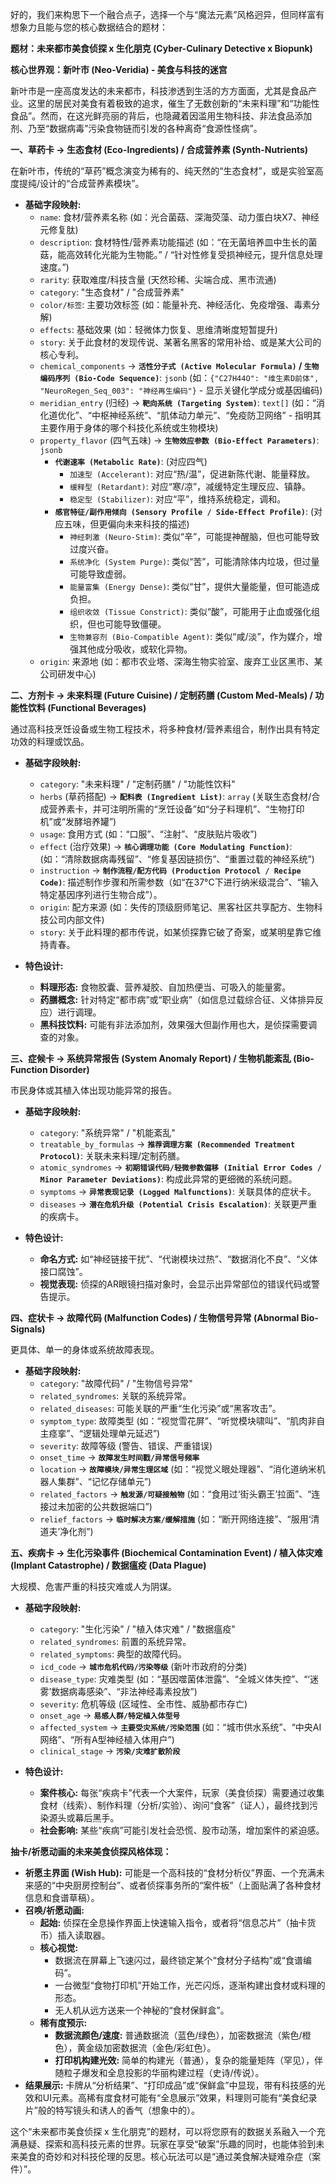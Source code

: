 好的，我们来构思下一个融合点子，选择一个与“魔法元素”风格迥异，但同样富有想象力且能与您的核心数据结合的题材：

**题材：未来都市美食侦探 x 生化朋克 (Cyber-Culinary Detective x Biopunk)**

**核心世界观：新叶市 (Neo-Veridia) - 美食与科技的迷宫**

新叶市是一座高度发达的未来都市，科技渗透到生活的方方面面，尤其是食品产业。这里的居民对美食有着极致的追求，催生了无数创新的“未来料理”和“功能性食品”。然而，在这光鲜亮丽的背后，也隐藏着因滥用生物科技、非法食品添加剂、乃至“数据病毒”污染食物链而引发的各种离奇“食源性怪病”。

**一、草药卡 -> 生态食材 (Eco-Ingredients) / 合成营养素 (Synth-Nutrients)**

在新叶市，传统的“草药”概念演变为稀有的、纯天然的“生态食材”，或是实验室高度提纯/设计的“合成营养素模块”。

*   **基础字段映射:**
    *   `name`: 食材/营养素名称 (如：光合菌菇、深海荧藻、动力蛋白块X7、神经元修复肽)
    *   `description`: 食材特性/营养素功能描述 (如：“在无菌培养皿中生长的菌菇，能高效转化光能为生物能。” / “针对性修复受损神经元，提升信息处理速度。”)
    *   `rarity`: 获取难度/科技含量 (天然珍稀、尖端合成、黑市流通)
    *   `category`: "生态食材" / "合成营养素"
    *   `color/标签`: 主要功效标签 (如：能量补充、神经活化、免疫增强、毒素分解)
    *   `effects`: 基础效果 (如：轻微体力恢复、思维清晰度短暂提升)
    *   `story`: 关于此食材的发现传说、某著名黑客的常用补给、或是某大公司的核心专利。
    *   `chemical_components` -> **`活性分子式 (Active Molecular Formula)` / `生物编码序列 (Bio-Code Sequence)`**: `jsonb` (如：`{"C27H44O": "维生素D前体", "NeuroRegen_Seq_003": "神经再生编码"}` - 显示关键化学成分或基因编码)
    *   `meridian_entry` (归经) -> **`靶向系统 (Targeting System)`**: `text[]` (如：“消化道优化”、“中枢神经系统”、“肌体动力单元”、“免疫防卫网络” - 指明其主要作用于身体的哪个科技化系统或生物模块)
    *   `property_flavor` (四气五味) -> **`生物效应参数 (Bio-Effect Parameters)`**: `jsonb`
        *   **`代谢速率 (Metabolic Rate)`**: (对应四气)
            *   `加速型 (Accelerant)`: 对应“热/温”，促进新陈代谢、能量释放。
            *   `缓释型 (Retardant)`: 对应“寒/凉”，减缓特定生理反应、镇静。
            *   `稳定型 (Stabilizer)`: 对应“平”，维持系统稳定，调和。
        *   **`感官特征/副作用倾向 (Sensory Profile / Side-Effect Profile)`**: (对应五味，但更偏向未来科技的描述)
            *   `神经刺激 (Neuro-Stim)`: 类似“辛”，可能提神醒脑，但也可能导致过度兴奋。
            *   `系统净化 (System Purge)`: 类似“苦”，可能清除体内垃圾，但过量可能导致虚弱。
            *   `能量富集 (Energy Dense)`: 类似“甘”，提供大量能量，但可能造成负担。
            *   `组织收敛 (Tissue Constrict)`: 类似“酸”，可能用于止血或强化组织，但也可能导致僵硬。
            *   `生物兼容剂 (Bio-Compatible Agent)`: 类似“咸/淡”，作为媒介，增强其他成分吸收，或软化异物。
    *   `origin`: 来源地 (如：都市农业塔、深海生物实验室、废弃工业区黑市、某公司研发中心)

**二、方剂卡 -> 未来料理 (Future Cuisine) / 定制药膳 (Custom Med-Meals) / 功能性饮料 (Functional Beverages)**

通过高科技烹饪设备或生物工程技术，将多种食材/营养素组合，制作出具有特定功效的料理或饮品。

*   **基础字段映射:**
    *   `category`: "未来料理" / "定制药膳" / "功能性饮料"
    *   `herbs` (草药搭配) -> **`配料表 (Ingredient List)`**: `array` (关联生态食材/合成营养素卡，并可注明所需的“烹饪设备”如“分子料理机”、“生物打印机”或“发酵培养罐”)
    *   `usage`: 食用方式 (如：“口服”、“注射”、“皮肤贴片吸收”)
    *   `effect` (治疗效果) -> **`核心调理功能 (Core Modulating Function)`**: (如：“清除数据病毒残留”、“修复基因链损伤”、“重置过载的神经系统”)
    *   `instruction` -> **`制作流程/配方代码 (Production Protocol / Recipe Code)`**: 描述制作步骤和所需参数（如“在37°C下进行纳米级混合”、“输入特定基因序列进行生物合成”）。
    *   `origin`: 配方来源 (如：失传的顶级厨师笔记、黑客社区共享配方、生物科技公司内部文件)
    *   `story`: 关于此料理的都市传说，如某侦探靠它破了奇案，或某明星靠它维持青春。

*   **特色设计:**
    *   **料理形态:** 食物胶囊、营养凝胶、自加热便当、可吸入的能量雾。
    *   **药膳概念:** 针对特定“都市病”或“职业病”（如信息过载综合征、义体排异反应）进行调理。
    *   **黑科技饮料:** 可能有非法添加剂，效果强大但副作用也大，是侦探需要调查的对象。

**三、症候卡 -> 系统异常报告 (System Anomaly Report) / 生物机能紊乱 (Bio-Function Disorder)**

市民身体或其植入体出现功能异常的报告。

*   **基础字段映射:**
    *   `category`: "系统异常" / "机能紊乱"
    *   `treatable_by_formulas` -> **`推荐调理方案 (Recommended Treatment Protocol)`**: 关联未来料理/定制药膳。
    *   `atomic_syndromes` -> **`初期错误代码/轻微参数偏移 (Initial Error Codes / Minor Parameter Deviations)`**: 构成此异常的更细微的系统问题。
    *   `symptoms` -> **`异常表现记录 (Logged Malfunctions)`**: 关联具体的症状卡。
    *   `diseases` -> **`潜在危机升级 (Potential Crisis Escalation)`**: 关联更严重的疾病卡。

*   **特色设计:**
    *   **命名方式:** 如“神经链接干扰”、“代谢模块过热”、“数据消化不良”、“义体接口腐蚀”。
    *   **视觉表现:** 侦探的AR眼镜扫描对象时，会显示出异常部位的错误代码或警告提示。

**四、症状卡 -> 故障代码 (Malfunction Codes) / 生物信号异常 (Abnormal Bio-Signals)**

更具体、单一的身体或系统故障表现。

*   **基础字段映射:**
    *   `category`: "故障代码" / "生物信号异常"
    *   `related_syndromes`: 关联的系统异常。
    *   `related_diseases`: 可能关联的严重“生化污染”或“黑客攻击”。
    *   `symptom_type`: 故障类型 (如：“视觉雪花屏”、“听觉模块啸叫”、“肌肉非自主痉挛”、“逻辑处理单元延迟”)
    *   `severity`: 故障等级 (警告、错误、严重错误)
    *   `onset_time` -> **`故障发生时间戳/异常信号频率`**
    *   `location` -> **`故障模块/异常生理区域`** (如：“视觉义眼处理器”、“消化道纳米机器人集群”、“记忆存储单元”)
    *   `related_factors` -> **`触发源/可疑接触物`** (如：“食用过‘街头霸王’拉面”、“连接过未加密的公共数据端口”)
    *   `relief_factors` -> **`临时解决方案/缓解措施`** (如：“断开网络连接”、“服用‘清道夫’净化剂”)

**五、疾病卡 -> 生化污染事件 (Biochemical Contamination Event) / 植入体灾难 (Implant Catastrophe) / 数据瘟疫 (Data Plague)**

大规模、危害严重的科技灾难或人为阴谋。

*   **基础字段映射:**
    *   `category`: "生化污染" / "植入体灾难" / "数据瘟疫"
    *   `related_syndromes`: 前置的系统异常。
    *   `related_symptoms`: 典型的故障代码。
    *   `icd_code` -> **`城市危机代码/污染等级`** (新叶市政府的分类)
    *   `disease_type`: 灾难类型 (如：“基因噬菌体泄露”、“全城义体失控”、“‘迷雾’数据病毒感染”、“非法神经毒素投放”)
    *   `severity`: 危机等级 (区域性、全市性、威胁都市存亡)
    *   `onset_age` -> **`易感人群/特定植入体型号`**
    *   `affected_system` -> **`主要受灾系统/污染范围`** (如：“城市供水系统”、“中央AI网络”、“所有A型神经植入体用户”)
    *   `clinical_stage` -> **`污染/灾难扩散阶段`**

*   **特色设计:**
    *   **案件核心:** 每张“疾病卡”代表一个大案件，玩家（美食侦探）需要通过收集食材（线索）、制作料理（分析/实验）、询问“食客”（证人），最终找到污染源头或幕后黑手。
    *   **社会影响:** 某些“疾病”可能引发社会恐慌、股市动荡，增加案件的紧迫感。

**抽卡/祈愿动画的未来美食侦探风格体现：**

*   **祈愿主界面 (Wish Hub):** 可能是一个高科技的“食材分析仪”界面、一个充满未来感的“中央厨房控制台”、或者侦探事务所的“案件板”（上面贴满了各种食材信息和食谱草稿）。
*   **召唤/祈愿动画:**
    *   **起始:** 侦探在全息操作界面上快速输入指令，或者将“信息芯片”（抽卡货币）插入读取器。
    *   **核心视觉:**
        *   数据流在屏幕上飞速闪过，最终锁定某个“食材分子结构”或“食谱编码”。
        *   一台微型“食物打印机”开始工作，光芒闪烁，逐渐构建出食材或料理的形态。
        *   无人机从远方送来一个神秘的“食材保鲜盒”。
    *   **稀有度预示:**
        *   **数据流颜色/速度:** 普通数据流（蓝色/绿色），加密数据流（紫色/橙色），黄金级加密数据流（金色/彩虹色）。
        *   **打印机构建光效:** 简单的构建光（普通），复杂的能量矩阵（罕见），伴随粒子爆发和全息投影的华丽构建过程（史诗/传说）。
*   **结果展示:** 卡牌从“分析结果”、“打印成品”或“保鲜盒”中显现，带有科技感的光效和UI元素。高稀有度食材可能有“全息展示”效果，料理则可能有“美食纪录片”般的特写镜头和诱人的香气（想象中的）。

这个“未来都市美食侦探 x 生化朋克”的题材，可以将您原有的数据关系融入一个充满悬疑、探索和高科技元素的世界。玩家在享受“破案”乐趣的同时，也能体验到未来美食的奇妙和对科技伦理的反思。核心玩法可以是“通过美食解决疑难杂症（案件）”。
